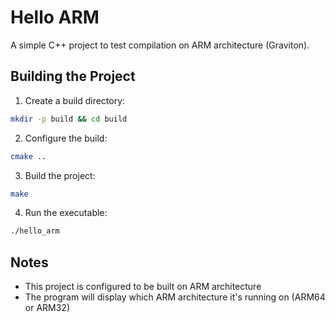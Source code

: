 # Hello ARM

A simple C++ project to test compilation on ARM architecture (Graviton).

## Building the Project

1. Create a build directory:

```bash
mkdir -p build && cd build
```

2. Configure the build:

```bash
cmake ..
```

3. Build the project:

```bash
make
```

4. Run the executable:

```bash
./hello_arm
```

## Notes
- This project is configured to be built on ARM architecture
- The program will display which ARM architecture it's running on (ARM64 or ARM32)

